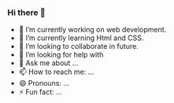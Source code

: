 ### Hi there 👋

- 🔭 I’m currently working on web development.
- 🌱 I’m currently learning Html and CSS.
- 👯 I’m looking to collaborate in future.
- 🤔 I’m looking for help with 
- 💬 Ask me about ...
- 📫 How to reach me: ...
- 😄 Pronouns: ...
- ⚡ Fun fact: ...
